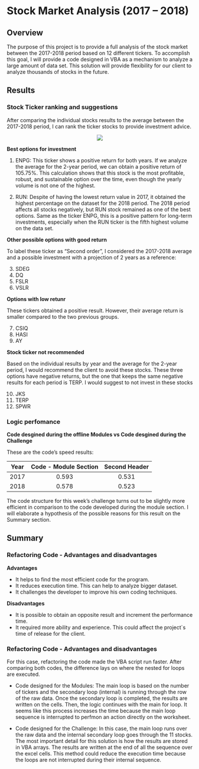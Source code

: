 # Stock Market Analysis (2017 – 2018)
## Overview
The purpose of this project is to provide a full analysis of the stock market between the 2017-2018 period based on 12 different tickers. 
To accomplish this goal, I will provide a code designed in VBA as a mechanism to analyze a large amount of data set. This solution will provide flexibility for our client to analyze thousands of stocks in the future. 

## Results
### Stock Ticker ranking and suggestions
After comparing the individual stocks results to the average between the 2017-2018 period, I can rank the ticker stocks to provide investment advice.

<p align="center"><img src="https://user-images.githubusercontent.com/88695570/131441155-2054b725-8e36-4b9c-9a7c-304b2c3acacc.png">

  **Best options for investment**

  1. ENPG: This ticker shows a positive return for both years. If we analyze the average for the 2-year period, we can obtain a positive return of 105.75%. This calculation shows   that this stock is the most profitable, robust, and sustainable option over the time, even though the yearly volume is not one of the highest. 
  
  2. RUN: Despite of having the lowest return value in 2017, it obtained the highest percentage on the dataset for the 2018 period.  The 2018 period affects all stocks negatively,   but RUN stock remained as one of the best options. Same as the ticker ENPG, this is a positive pattern for long-term investments, especially when the RUN ticker is the fifth       highest volume on the data set.
 
  **Other possible options with good return**
  
  To label these ticker as “Second order”, I considered the 2017-2018 average and a possible investment with a projection of 2 years as a reference:
  
  3. SDEG
  4. DQ
  5. FSLR
  6. VSLR

  **Options with low retunr**
  
  These tickers obtained a positive result. However, their average return is smaller compared to the two previous groups.

  7. CSIQ
  8. HASI
  9. AY

  **Stock ticker not recommended**

  Based on the individual results by year and the average for the 2-year period, I would recommend the client to avoid these stocks. These three options have negative returns, but   the one that keeps the same negative results for each period is TERP. I would suggest to not invest in these stocks
  
  10. JKS
  11. TERP  
  12. SPWR

### Logic perfomance
  **Code desgined during the offline Modules vs Code desgined during the Challenge**
  
  These are the code’s speed results: 
  
  |   Year    |   Code - Module Section  | Second Header |
  |   :---:   |           :---:          |    :---:      |
  |   2017    |           0.593          |    0.531      |   
  |   2018    |           0.578          |    0.523      |  
  
  The code structure for this week’s challenge turns out to be slightly more efficient in comparison to the code developed during the module section. I will elaborate a hypothesis   of the possible reasons for this result on the Summary section.  

## Summary  
### Refactoring Code - Advantages and disadvantages
  **Advantages**
  - It helps to find the most efficient code for the program.
  - It reduces execution time. This can help to analyze bigger dataset.
  - It challenges the developer to improve his own coding techniques.

  **Disadvantages**
  - It is possible to obtain an opposite result and increment the performance time. 
  - It required more ability and experience. This could affect the project`s time of release for the client. 

### Refactoring Code - Advantages and disadvantages
For this case, refactoring the code made the VBA script run faster. After comparing both codes, the difference lays on where the nested for loops are executed. 

  - Code designed for the Modules: The main loop is based on the number of tickers and the secondary loop (internal) is running through the row of the raw data. Once the secondary   loop is completed, the results are written on the cells. Then, the logic continues with the main for loop. It seems like this process increases the time because the main loop     sequence is interrupted to perfmon an action directly on the worksheet.
 
  - Code designed for the Challenge: In this case, the main loop runs over the raw data and the internal secondary loop goes through the 11 stocks. The most important detail for     this solution is how the results are stored in VBA arrays. The results are written at the end of all the sequence over the excel cells.
  This method could reduce the execution time because the loops are not interrupted during their internal sequence. 
